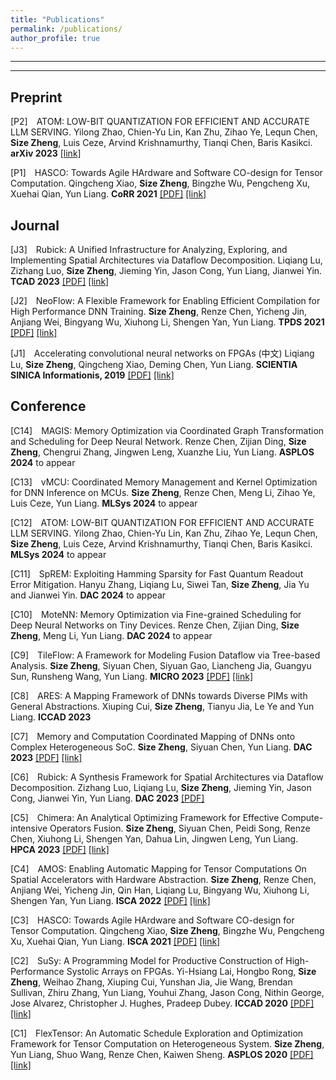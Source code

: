 ```yaml
---
title: "Publications"
permalink: /publications/
author_profile: true
---
```


---

<!-- See a full list on  [Google Scholar](https://scholar.google.com/citations?user=_7Q8uIYAAAAJ&hl=en)   -->

---

## Preprint

[P2] <span style="margin-left: 10px;">ATOM: LOW-BIT QUANTIZATION FOR EFFICIENT AND ACCURATE LLM SERVING.
Yilong Zhao, Chien-Yu Lin, Kan Zhu, Zihao Ye, Lequn Chen, **Size Zheng**, Luis Ceze, Arvind Krishnamurthy, Tianqi Chen, Baris Kasikci. **arXiv 2023** [[link]](https://arxiv.org/abs/2310.19102)</span> 

[P1] <span style="margin-left: 10px;">HASCO: Towards Agile HArdware and Software CO-design for Tensor Computation.
Qingcheng Xiao, **Size Zheng**, Bingzhe Wu, Pengcheng Xu, Xuehai Qian, Yun Liang. **CoRR 2021**
[[PDF]](../files/ISCA21-xqc.pdf) [[link]](https://arxiv.org/abs/2105.01585)</span> 

## Journal

[J3] <span style="margin-left: 10px;">Rubick: A Unified Infrastructure for Analyzing, Exploring, and Implementing Spatial Architectures via Dataflow Decomposition.
Liqiang Lu, Zizhang Luo, **Size Zheng**, Jieming Yin, Jason Cong, Yun Liang, Jianwei Yin. **TCAD 2023**
[[PDF]](../files/TCAD-2023.pdf) [[link]](https://ieeexplore.ieee.org/stamp/stamp.jsp?arnumber=10330679)</span> 

[J2] <span style="margin-left: 10px;">NeoFlow: A Flexible Framework for Enabling Efficient Compilation for High Performance DNN Training.
**Size Zheng**, Renze Chen, Yicheng Jin, Anjiang Wei, Bingyang Wu, Xiuhong Li, Shengen Yan, Yun Liang. **TPDS 2021**
[[PDF]](../files/NeoFlow-OpenAccess-Version.pdf) [[link]](https://ieeexplore.ieee.org/stamp/stamp.jsp?arnumber=9664259)</span> 

[J1] <span style="margin-left: 10px;">Accelerating convolutional neural networks on FPGAs (中文)
Liqiang Lu, **Size Zheng**, Qingcheng Xiao, Deming Chen, Yun Liang. **SCIENTIA SINICA Informationis, 2019**
[[PDF]](../files/N112018-00291.pdf) [[link]](https://ceca.pku.edu.cn/docs/20200113152559178152.pdf)</span> 


## Conference

[C14] <span style="margin-left: 10px;">MAGIS: Memory Optimization via Coordinated Graph Transformation and Scheduling for Deep Neural Network.
Renze Chen, Zijian Ding, **Size Zheng**, Chengrui Zhang, Jingwen Leng, Xuanzhe Liu, Yun Liang. **ASPLOS 2024** to appear</span> 

[C13] <span style="margin-left: 10px;">vMCU: Coordinated Memory Management and Kernel Optimization for DNN Inference on MCUs.
**Size Zheng**, Renze Chen, Meng Li, Zihao Ye, Luis Ceze, Yun Liang. **MLSys 2024** to appear</span> 

[C12] <span style="margin-left: 10px;">ATOM: LOW-BIT QUANTIZATION FOR EFFICIENT AND ACCURATE LLM SERVING.
Yilong Zhao, Chien-Yu Lin, Kan Zhu, Zihao Ye, Lequn Chen, **Size Zheng**, Luis Ceze, Arvind Krishnamurthy, Tianqi Chen, Baris Kasikci. **MLSys 2024** to appear</span> 

[C11] <span style="margin-left: 10px;">SpREM: Exploiting Hamming Sparsity for Fast Quantum Readout Error Mitigation.
Hanyu Zhang, Liqiang Lu, Siwei Tan, **Size Zheng**, Jia Yu and Jianwei Yin. **DAC 2024**
to appear</span> 

[C10] <span style="margin-left: 10px;">MoteNN: Memory Optimization via Fine-grained Scheduling for Deep Neural Networks on Tiny Devices.
Renze Chen, Zijian Ding, **Size Zheng**, Meng Li, Yun Liang. **DAC 2024**
to appear</span> 

[C9] <span style="margin-left: 10px;">TileFlow: A Framework for Modeling Fusion Dataflow via Tree-based Analysis.
**Size Zheng**, Siyuan Chen, Siyuan Gao, Liancheng Jia, Guangyu Sun, Runsheng Wang, Yun Liang. **MICRO 2023**
[[PDF]](../files/micro23-101.pdf) [[link]](https://dl.acm.org/doi/10.1145/3613424.3623792)</span> 

[C8] <span style="margin-left: 10px;">ARES: A Mapping Framework of DNNs towards Diverse PIMs with General Abstractions.
Xiuping Cui, **Size Zheng**, Tianyu Jia, Le Ye and Yun Liang. **ICCAD 2023**</span> 

[C7] <span style="margin-left: 10px;">Memory and Computation Coordinated Mapping of DNNs onto Complex Heterogeneous SoC.
**Size Zheng**, Siyuan Chen, Yun Liang. **DAC 2023**
[[PDF]](../files/COMB-Final.pdf) [[link]](https://ieeexplore.ieee.org/document/10247951)</span> 

[C6] <span style="margin-left: 10px;">Rubick: A Synthesis Framework for Spatial Architectures via Dataflow Decomposition.
Zizhang Luo, Liqiang Lu, **Size Zheng**, Jieming Yin, Jason Cong, Jianwei Yin, Yun Liang. **DAC 2023**
[[PDF]](../files/Rubick_final.pdf)</span> 

[C5] <span style="margin-left: 10px;">Chimera: An Analytical Optimizing Framework for Effective Compute-intensive Operators Fusion.
**Size Zheng**, Siyuan Chen, Peidi Song, Renze Chen, Xiuhong Li, Shengen Yan, Dahua Lin, Jingwen Leng, Yun Liang. **HPCA 2023**
[[PDF]](../files/7A-3.pdf) [[link]](https://ieeexplore.ieee.org/document/10071018/)</span> 

[C4] <span style="margin-left: 10px;">AMOS: Enabling Automatic Mapping for Tensor Computations On Spatial Accelerators with Hardware Abstraction.
**Size Zheng**, Renze Chen, Anjiang Wei, Yicheng Jin, Qin Han, Liqiang Lu, Bingyang Wu, Xiuhong Li, Shengen Yan, Yun Liang. **ISCA 2022**
[[PDF]](../files/AMOS_ISCA_22_Final.pdf) [[link]](https://cs.stanford.edu/~anjiang/papers/ZhengETAL22AMOS.pdf)</span> 


[C3] <span style="margin-left: 10px;">HASCO: Towards Agile HArdware and Software CO-design for Tensor Computation.
Qingcheng Xiao, **Size Zheng**, Bingzhe Wu, Pengcheng Xu, Xuehai Qian, Yun Liang. **ISCA 2021**
[[PDF]](../files/ISCA21-xqc.pdf) [[link]](https://dl.acm.org/doi/10.1109/ISCA52012.2021.00086)</span> 

[C2] <span style="margin-left: 10px;">SuSy: A Programming Model for Productive Construction of High-Performance Systolic Arrays on FPGAs.
Yi-Hsiang Lai, Hongbo Rong, **Size Zheng**, Weihao Zhang, Xiuping Cui, Yunshan Jia, Jie Wang, Brendan Sullivan, Zhiru Zhang, Yun Liang, Youhui Zhang, Jason Cong, Nithin George, Jose Alvarez, Christopher J. Hughes, Pradeep Dubey. **ICCAD 2020**
[[PDF]](../files/susy.pdf) [[link]](https://dl.acm.org/doi/abs/10.1145/3400302.3415644)</span> 

[C1] <span style="margin-left: 10px;">FlexTensor: An Automatic Schedule Exploration and Optimization Framework for Tensor Computation on Heterogeneous System.
**Size Zheng**, Yun Liang, Shuo Wang, Renze Chen, Kaiwen Sheng. **ASPLOS 2020**
[[PDF]](../files/flextensor.pdf) [[link]](https://dl.acm.org/doi/10.1145/3373376.3378508)</span> 


